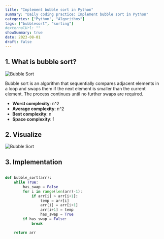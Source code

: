 ```yaml
---
title: "Implement bubble sort in Python"
summary: "Daily coding practice: Implement bubble sort in Python"
categories: ["Python", "Algorithms"]
tags: ["bubblesort", "sorting"]
#externalUrl: ""
showSummary: true
date: 2023-08-01
draft: false
---
```


## 1. What is bubble sort?
![Bubble Sort](https://www.computersciencebytes.com/wp-content/uploads/2016/10/bubble_sort.png)

Bubble sort is an algorithm that sequentially compares adjacent elements in a loop and swaps them if the next element is smaller than the current element. The process continues until no further swaps are required.

- **Worst complexity**: n^2
- **Average complexity**: n^2
- **Best complexity**: n
- **Space complexity**: 1
## 2. Visualize
![Bubble Sort](http://blogs.cuit.columbia.edu/zp2130/files/2018/12/Bubble_Sort.gif)
## 3. Implementation

```python

def bubble_sort(arr):
    while True:
        has_swap = False
        for i in range(len(arr)-1):
            if arr[i] > arr[i+1]:
                temp = arr[i]
                arr[i] = arr[i+1]
                arr[i+1] = temp
                has_swap = True
        if has_swap = False:
            break

    return arr

```
